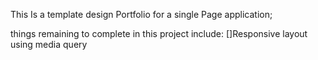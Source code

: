 
This Is a template design Portfolio for a single Page application;



things remaining to complete in this project include:
    []Responsive layout using media query
